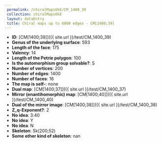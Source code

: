 ```yaml
--- 
 permalink: /chiralMaps6kE/CM_1400_39 
 collection: chiralMaps6kE
 layout: dataEntry
 title: Chiral maps up to 6000 edges - CM[1400;39]
---
```


- **ID**: [CM[1400;39]]({{ site.url }}/test/CM_1400_39)
- **Genus of the underlying surface**: 593
- **Length of the face**: 175
- **Valency**: 14
- **Length of the Petrie polygon**: 100
- **Is the automorphism group solvable?**: S
- **Number of vertices**: 200
- **Number of edges**: 1400
- **Number of faces**: 16
- **The map is self-**: none
- **Dual map**: [CM[1400;37]]({{ site.url }}/test/CM_1400_37)
- **Mirror (enantihomorphic) map**: [CM[1400;40]]({{ site.url }}/test/CM_1400_40)
- **Dual of the mirror image**: [CM[1400;38]]({{ site.url }}/test/CM_1400_38)
- **Z_q-Exponent?**: 2
- **No idea**:  3:40
- **No idea**: Y
- **No idea**: N
- **Skeleton**: Sk(200;52)
- **Some other kind of skeleton**: nan
